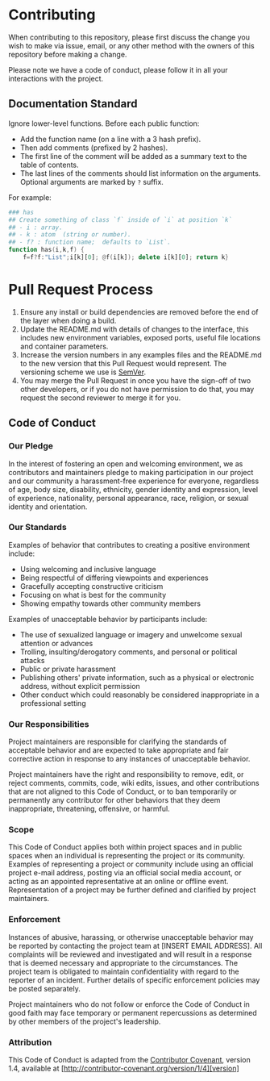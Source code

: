 # Contributing

When contributing to this repository, please first discuss the
change you wish to make via issue, email, or any other method with
the owners of this repository before making a change.

Please note we have a code of conduct, please follow it in all your
interactions with the project.

## Documentation Standard

Ignore lower-level functions. Before each public function:
- Add the function name (on a line with a 3 hash prefix).
- Then add comments (prefixed by 2 hashes). 
- The first line of the comment will be added as a summary
  text to the table of contents.
- The last lines of the comments should list information on
  the arguments.  Optional arguments are marked by `?` suffix.

For example:

```awk
### has
## Create something of class `f` inside of `i` at position `k`
## - i : array.
## - k : atom  (string or number).
## - f? : function name;  defaults to `List`.
function has(i,k,f) {
    f=f?f:"List";i[k][0]; @f(i[k]); delete i[k][0]; return k}
```

# Pull Request Process

1. Ensure any install or build dependencies are removed before the
   end of the layer when doing a build.
2. Update the README.md with details of changes to the interface,
   this includes new environment variables, exposed ports, useful 
   file locations and container parameters.
3. Increase the version numbers in any examples files and the
   README.md to the new version that this Pull Request would represent. 
   The versioning scheme we use is [SemVer](http://semver.org/).
4. You may merge the Pull Request in once you have the sign-off of
   two other developers, or if you do not have permission to do that, 
   you may request the second reviewer to merge it for you.

## Code of Conduct

### Our Pledge

In the interest of fostering an open and welcoming environment, we
as contributors and maintainers pledge to making participation in
our project and our community a harassment-free experience for
everyone, regardless of age, body size, disability, ethnicity,
gender identity and expression, level of experience, nationality,
personal appearance, race, religion, or sexual identity and
orientation.

### Our Standards

Examples of behavior that contributes to creating a positive
environment include:

* Using welcoming and inclusive language
* Being respectful of differing viewpoints and experiences
* Gracefully accepting constructive criticism
* Focusing on what is best for the community
* Showing empathy towards other community members

Examples of unacceptable behavior by participants include:

* The use of sexualized language or imagery and unwelcome sexual attention or
advances
* Trolling, insulting/derogatory comments, and personal or political attacks
* Public or private harassment
* Publishing others' private information, such as a physical or electronic
  address, without explicit permission
* Other conduct which could reasonably be considered inappropriate in a
  professional setting

### Our Responsibilities

Project maintainers are responsible for clarifying the standards
of acceptable behavior and are expected to take appropriate and
fair corrective action in response to any instances of unacceptable
behavior.

Project maintainers have the right and responsibility to remove,
edit, or reject comments, commits, code, wiki edits, issues, and
other contributions that are not aligned to this Code of Conduct,
or to ban temporarily or permanently any contributor for other
behaviors that they deem inappropriate, threatening, offensive, or
harmful.

### Scope

This Code of Conduct applies both within project spaces and in
public spaces when an individual is representing the project or its
community. Examples of representing a project or community include
using an official project e-mail address, posting via an official
social media account, or acting as an appointed representative at
an online or offline event. Representation of a project may be
further defined and clarified by project maintainers.

### Enforcement

Instances of abusive, harassing, or otherwise unacceptable behavior
may be reported by contacting the project team at [INSERT EMAIL
ADDRESS]. All complaints will be reviewed and investigated and will
result in a response that is deemed necessary and appropriate to
the circumstances. The project team is obligated to maintain
confidentiality with regard to the reporter of an incident.  Further
details of specific enforcement policies may be posted separately.

Project maintainers who do not follow or enforce the Code of Conduct
in good faith may face temporary or permanent repercussions as
determined by other members of the project's leadership.

### Attribution

This Code of Conduct is adapted from the [Contributor Covenant][homepage],
version 1.4, available at
[http://contributor-covenant.org/version/1/4][version]

[homepage]: http://contributor-covenant.org
[version]: http://contributor-covenant.org/version/1/4/
